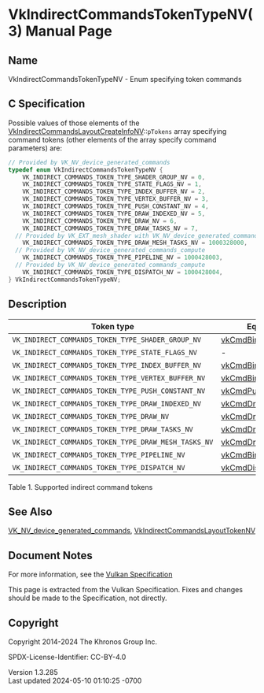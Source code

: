# VkIndirectCommandsTokenTypeNV(3) Manual Page

## Name

VkIndirectCommandsTokenTypeNV - Enum specifying token commands



## <a href="#_c_specification" class="anchor"></a>C Specification

Possible values of those elements of the
[VkIndirectCommandsLayoutCreateInfoNV](https://registry.khronos.org/vulkan/specs/1.3-extensions/man/html/VkIndirectCommandsLayoutCreateInfoNV.html)::`pTokens`
array specifying command tokens (other elements of the array specify
command parameters) are:

``` c
// Provided by VK_NV_device_generated_commands
typedef enum VkIndirectCommandsTokenTypeNV {
    VK_INDIRECT_COMMANDS_TOKEN_TYPE_SHADER_GROUP_NV = 0,
    VK_INDIRECT_COMMANDS_TOKEN_TYPE_STATE_FLAGS_NV = 1,
    VK_INDIRECT_COMMANDS_TOKEN_TYPE_INDEX_BUFFER_NV = 2,
    VK_INDIRECT_COMMANDS_TOKEN_TYPE_VERTEX_BUFFER_NV = 3,
    VK_INDIRECT_COMMANDS_TOKEN_TYPE_PUSH_CONSTANT_NV = 4,
    VK_INDIRECT_COMMANDS_TOKEN_TYPE_DRAW_INDEXED_NV = 5,
    VK_INDIRECT_COMMANDS_TOKEN_TYPE_DRAW_NV = 6,
    VK_INDIRECT_COMMANDS_TOKEN_TYPE_DRAW_TASKS_NV = 7,
  // Provided by VK_EXT_mesh_shader with VK_NV_device_generated_commands
    VK_INDIRECT_COMMANDS_TOKEN_TYPE_DRAW_MESH_TASKS_NV = 1000328000,
  // Provided by VK_NV_device_generated_commands_compute
    VK_INDIRECT_COMMANDS_TOKEN_TYPE_PIPELINE_NV = 1000428003,
  // Provided by VK_NV_device_generated_commands_compute
    VK_INDIRECT_COMMANDS_TOKEN_TYPE_DISPATCH_NV = 1000428004,
} VkIndirectCommandsTokenTypeNV;
```

## <a href="#_description" class="anchor"></a>Description

| Token type                                           | Equivalent command                                                    |
|------------------------------------------------------|-----------------------------------------------------------------------|
| `VK_INDIRECT_COMMANDS_TOKEN_TYPE_SHADER_GROUP_NV`    | [vkCmdBindPipelineShaderGroupNV](https://registry.khronos.org/vulkan/specs/1.3-extensions/man/html/vkCmdBindPipelineShaderGroupNV.html) |
| `VK_INDIRECT_COMMANDS_TOKEN_TYPE_STATE_FLAGS_NV`     | \-                                                                    |
| `VK_INDIRECT_COMMANDS_TOKEN_TYPE_INDEX_BUFFER_NV`    | [vkCmdBindIndexBuffer](https://registry.khronos.org/vulkan/specs/1.3-extensions/man/html/vkCmdBindIndexBuffer.html)                     |
| `VK_INDIRECT_COMMANDS_TOKEN_TYPE_VERTEX_BUFFER_NV`   | [vkCmdBindVertexBuffers](https://registry.khronos.org/vulkan/specs/1.3-extensions/man/html/vkCmdBindVertexBuffers.html)                 |
| `VK_INDIRECT_COMMANDS_TOKEN_TYPE_PUSH_CONSTANT_NV`   | [vkCmdPushConstants](https://registry.khronos.org/vulkan/specs/1.3-extensions/man/html/vkCmdPushConstants.html)                         |
| `VK_INDIRECT_COMMANDS_TOKEN_TYPE_DRAW_INDEXED_NV`    | [vkCmdDrawIndexedIndirect](https://registry.khronos.org/vulkan/specs/1.3-extensions/man/html/vkCmdDrawIndexedIndirect.html)             |
| `VK_INDIRECT_COMMANDS_TOKEN_TYPE_DRAW_NV`            | [vkCmdDrawIndirect](https://registry.khronos.org/vulkan/specs/1.3-extensions/man/html/vkCmdDrawIndirect.html)                           |
| `VK_INDIRECT_COMMANDS_TOKEN_TYPE_DRAW_TASKS_NV`      | [vkCmdDrawMeshTasksIndirectNV](https://registry.khronos.org/vulkan/specs/1.3-extensions/man/html/vkCmdDrawMeshTasksIndirectNV.html)     |
| `VK_INDIRECT_COMMANDS_TOKEN_TYPE_DRAW_MESH_TASKS_NV` | [vkCmdDrawMeshTasksIndirectEXT](https://registry.khronos.org/vulkan/specs/1.3-extensions/man/html/vkCmdDrawMeshTasksIndirectEXT.html)   |
| `VK_INDIRECT_COMMANDS_TOKEN_TYPE_PIPELINE_NV`        | [vkCmdBindPipeline](https://registry.khronos.org/vulkan/specs/1.3-extensions/man/html/vkCmdBindPipeline.html)                           |
| `VK_INDIRECT_COMMANDS_TOKEN_TYPE_DISPATCH_NV`        | [vkCmdDispatchIndirect](https://registry.khronos.org/vulkan/specs/1.3-extensions/man/html/vkCmdDispatchIndirect.html)                   |

Table 1. Supported indirect command tokens

## <a href="#_see_also" class="anchor"></a>See Also

[VK_NV_device_generated_commands](https://registry.khronos.org/vulkan/specs/1.3-extensions/man/html/VK_NV_device_generated_commands.html),
[VkIndirectCommandsLayoutTokenNV](https://registry.khronos.org/vulkan/specs/1.3-extensions/man/html/VkIndirectCommandsLayoutTokenNV.html)

## <a href="#_document_notes" class="anchor"></a>Document Notes

For more information, see the <a
href="https://registry.khronos.org/vulkan/specs/1.3-extensions/html/vkspec.html#VkIndirectCommandsTokenTypeNV"
target="_blank" rel="noopener">Vulkan Specification</a>

This page is extracted from the Vulkan Specification. Fixes and changes
should be made to the Specification, not directly.

## <a href="#_copyright" class="anchor"></a>Copyright

Copyright 2014-2024 The Khronos Group Inc.

SPDX-License-Identifier: CC-BY-4.0

Version 1.3.285  
Last updated 2024-05-10 01:10:25 -0700
